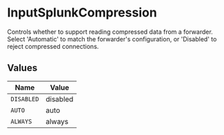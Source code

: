 # InputSplunkCompression

Controls whether to support reading compressed data from a forwarder. Select 'Automatic' to match the forwarder's configuration, or 'Disabled' to reject compressed connections.


## Values

| Name       | Value      |
| ---------- | ---------- |
| `DISABLED` | disabled   |
| `AUTO`     | auto       |
| `ALWAYS`   | always     |